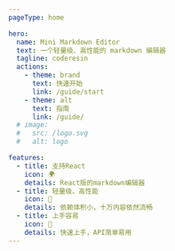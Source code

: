 ```yaml
---
pageType: home

hero:
  name: Mini Markdown Editor
  text: 一个轻量级、高性能的 markdown 编辑器
  tagline: coderesin
  actions:
    - theme: brand
      text: 快速开始
      link: /guide/start
    - theme: alt
      text: 指南
      link: /guide/
  # image:
  #   src: /logo.svg
  #   alt: logo

features:
  - title: 支持React
    icon: 🌍
    details: React版的markdown编辑器
  - title: 轻量级、高性能
    icon: 🚀
    details: 依赖体积小，十万内容依然流畅
  - title: 上手容易
    icon: 📝
    details: 快速上手，API简单易用
---
```

